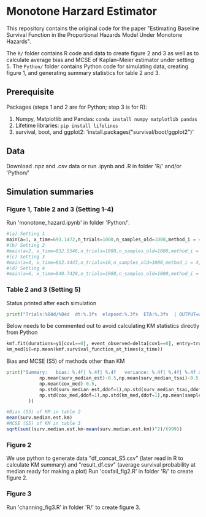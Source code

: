 # Monotone Harzard Estimator
This repository contains the original code for the paper "Estimating Baseline Survival Function in the Proportional Hazards Model Under Monotone Hazards".

The `R/` folder contains R code and data to create figure 2 and 3 as well as to calculate average bias and MCSE of Kaplan–Meier estimator under setting 5. The `Python/` folder contains Python code for simulating data, creating figure 1, and generating summary statistics for table 2 and 3.


## Prerequisite

Packages (steps 1 and 2 are for Python; step 3 is for R):
1. Numpy, Matplotlib and Pandas: `conda install numpy matplotlib pandas`
2. Lifetime libraries: `pip install lifelines`
3. survival, boot, and ggplot2: 'install.packages("survival/boot/ggplot2")'

## Data
Download .npz and .csv data or run .ipynb and .R in folder 'R/' and/or 'Python/' 


## Simulation summaries
### Figure 1, Table 2 and 3 (Setting 1-4)
Run 'monotone_hazard.ipynb' in folder 'Python/'.
```python
#(a) Setting 1
main(a=1, x_time=693.1472,n_trials=1000,n_samples_old=1000,method_i = 4,trun_scale=250)
#(b) Setting 2
#main(a=2, x_time=832.5546,n_trials=1000,n_samples_old=1000,method_i = 4,trun_scale=450)
#(c) Setting 3
#main(a=4, x_time=912.4443,n_trials=10,n_samples_old=1000,method_i = 4,trun_scale=500)
#(d) Setting 4
#main(a=6, x_time=940.7428,n_trials=1000,n_samples_old=1000,method_i = 4,trun_scale=500)
```
### Table 2 and 3 (Setting 5)
Status printed after each simulation
```python
print("Trials:%04d/%04d  dt:%.3fs  elapsed:%.3fs  ETA:%.3fs  | OUTPUT=wu:%.4f tsai:%.4f cox:%.4f| min_x:%.4f min_t:%.4f  valid_n:%4d"%(i, n_trials, dt, elapsed, eta, surv_median_est[i], surv_median_tsai[i],cox_med[i],min_x, min_t, n_samples))
```
Below needs to be commented out to avoid calculating KM statistics directly from Python
```python
kmf.fit(durations=y1[cov1==0], event_observed=delta[cov1==0], entry=truncation[cov1==0])
km_med[i]=np.mean(kmf.survival_function_at_times(x_time))
```
Bias and MCSE (S5) of methods other than KM
```python
print("Summary:   bias: %.4f| %.4f| %.4f   variance: %.4f| %.4f| %.4f avg_n:%4d"%(
            np.mean(surv_median_est)-0.5,np.mean(surv_median_tsai)-0.5,
            np.mean(cox_med)-0.5,
            np.std(surv_median_est,ddof=1),np.std(surv_median_tsai,ddof=1),
            np.std(cox_med,ddof=1),np.std(km_med,ddof=1),np.mean(sample_size)
        ))
```
```r
#Bias (S5) of KM in table 2
mean(surv.median.est.km)
#MCSE (S5) of KM in table 3
sqrt(sum((surv.median.est.km-mean(surv.median.est.km))^2)/(999))
```

### Figure 2
We use python to generate data "df_concat_S5.csv" (later read in R to calculate KM summary) and "result_df.csv" (average survival probability at median ready for making a plot)
Run 'coxfail_fig2.R' in folder 'R/' to create figure 2.


### Figure 3
Run 'channing_fig3.R' in folder 'R/' to create figure 3.
